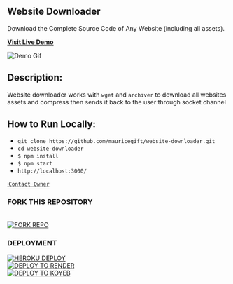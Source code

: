 ## Website Downloader
Download the Complete Source Code of Any Website (including all assets).

**[Visit Live Demo](https://web-dl.giftedtech.web.id)**

![Demo Gif](https://github.com/mauricegift/website-downloader/blob/main/public/Record.gif?raw=true)

## Description:
 Website downloader works with `wget` and `archiver` to download all websites assets and compress then sends it back to the user through socket channel
 
## How to Run Locally:

- `git clone https://github.com/mauricegift/website-downloader.git`
- `cd website-downloader`
- `$ npm install`
- `$ npm start`
- `http://localhost:3000/`

[`ℹ️Contact Owner`](https://apis.giftedtech.my.id/contact)

### FORK THIS REPOSITORY 
 <br>
<a href='https://github.com/mauricegift/website-downloader/fork' target="_blank">
    <img alt='FORK REPO' src='https://img.shields.io/badge/-FORK REPO-black?style=for-the-badge&logo=github&logoColor=white'/>
</a>


### DEPLOYMENT
 
<a href='https://dashboard.heroku.com/new?template=https://github.com/mauricegift/website-downloader' target="_blank"><img alt='HEROKU DEPLOY' src='https://img.shields.io/badge/-HEROKU DEPLOY-black?style=for-the-badge&logo=heroku&logoColor=white'/>
 <br>
<a href='https://dashboard.render.com' target="_blank">
    <img alt='DEPLOY TO RENDER' src='https://img.shields.io/badge/-DEPLOY TO RENDER-black?style=for-the-badge&logo=render&logoColor=white'/>
</a>
 <br>
<a href='https://app.koyeb.com' target="_blank">
    <img alt='DEPLOY TO KOYEB' src='https://img.shields.io/badge/-DEPLOY TO KOYEB-black?style=for-the-badge&logo=koyeb&logoColor=white'/>
</a>
